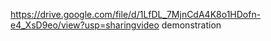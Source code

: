 https://drive.google.com/file/d/1LfDL_7MjnCdA4K8o1HDofn-e4_XsD9eo/view?usp=sharingvideo demonstration
